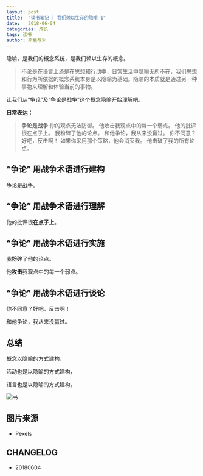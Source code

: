 ```yaml
---
layout: post
title:  "读书笔记 | 我们赖以生存的隐喻-1"
date:   2018-06-04
categories: 成长
tags: 读书
author: 斯晨与禾
---
```


隐喻，是我们的概念系统，是我们赖以生存的概念。


> 不论是在语言上还是在思想和行动中，日常生活中隐喻无所不在，我们思想和行为所依据的概念系统本身是以隐喻为基础。隐喻的本质就是通过另一种事物来理解和体验当前的事物。

让我们从“争论”及“争论是战争”这个概念隐喻开始理解吧。


**日常表达：**


> **争论是战争**
你的观点无法防御。
他攻击我观点中的每一个弱点。
他的批评很在点子上。
我粉碎了他的论点。
和他争论，我从来没赢过。
你不同意？好吧，反击啊！
如果你采用那个策略，他会消灭我。
他击破了我的所有论点。


## “争论” 用战争术语进行建构

争论是战争。

## “争论” 用战争术语进行理解

他的批评很**在点子上**。

## “争论” 用战争术语进行实施

我**粉碎**了他的论点。

他**攻击**我观点中的每一个弱点。

## “争论” 用战争术语进行谈论

你不同意？好吧，反击啊！

和他争论，我从来没赢过。


## 总结


概念以隐喻的方式建构，

活动也是以隐喻的方式建构，

语言也是以隐喻的方式建构。


![书](https://images.pexels.com/photos/545049/pexels-photo-545049.jpeg?cs=srgb&dl=blanket-bloom-blooming-545049.jpg&fm=jpg)






## 图片来源

- Pexels


## CHANGELOG

- 20180604
